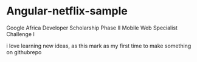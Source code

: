 # Angular-netflix-sample
Google Africa Developer Scholarship Phase II   Mobile Web Specialist Challenge I

i love learning new ideas, as this mark as my first time to make something on githubrepo
